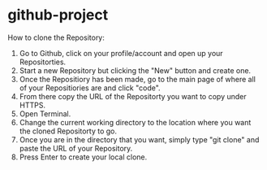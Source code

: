 # github-project

How to clone the Repository:

1. Go to Github, click on your profile/account and open up your Repositorties.
2. Start a new Repository but clicking the "New" button and create one.
3. Once the Repositiory has been made, go to the main page of where all of your Repositiories are and click "code".
4. From there copy the URL of the Repositorty you want to copy under HTTPS.
5. Open Terminal.
6. Change the current working directory to the location where you want the cloned Repositorty to go.
7. Once you are in the directory that you want, simply type "git clone" and paste the URL of your Repository.
8. Press Enter to create your local clone.
